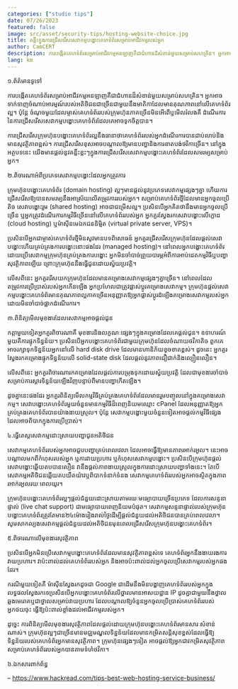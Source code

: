```yaml
---
categories: ["studio tips"]
date: 07/26/2023
featured: false
image: src/asset/security-tips/hosting-website-choice.jpg
title: គន្លឹះក្នុងការជ្រើសរើសសេវាកម្មបង្ហោះគេហទំព័រសម្រាប់អាជីវកម្មរបស់អ្នក
author: CamCERT
description: ការបង្កើតគេហទំព័រសម្រាប់អាជីវកម្មអនឡាញគឺជាជំហានដ៏សំខាន់មួយសម្រាប់សហគ្រិន។ អ្នកអាចទាក់ទាញចំណាប់អារម្មណ៍របស់អតិថិជន
lang: km
---
```


១.ព័ត៌មានទូទៅ

ការបង្កើតគេហទំព័រសម្រាប់អាជីវកម្មអនឡាញគឺជាជំហានដ៏សំខាន់មួយសម្រាប់សហគ្រិន។ អ្នកអាចទាក់ទាញចំណាប់អារម្មណ៍របស់អតិថិជនជាច្រើនជាមួយនឹងមាតិកាដែលមានគុណភាពនៅលើគេហទំព័រល្អ។ ប៉ុន្តែ ចំណុចមួយដែលម្ចាស់គេហទំព័ររបស់ក្រុមហ៊ុនភាគច្រើនមិនអើពើឬមើលរំលងគឺ ដំណើរការនៃការជ្រើសរើសសេវាកម្មបង្ហោះគេហទំព័រដែលគេអាចទុកចិត្តបាន។

ការជ្រើសរើសក្រុមហ៊ុនបង្ហោះគេហទំព័រល្អនឹងធានាថាគេហទំព័ររបស់អ្នកដំណើរការបានជាប់លាប់និងមានសុវត្ថិភាពខ្ពស់។ ការជ្រើសរើសខុសអាចបណ្តាលឱ្យមានបញ្ហានិងការខាតបង់ថវិកាច្រើន។ នៅក្នុងអត្ថបទនេះ យើងមានផ្តល់នូវគន្លឹះខ្លះៗក្នុងការជ្រើសរើសសេវាកម្មបង្ហោះគេហទំព័រដែលសមរម្យសម្រាប់អ្នក។

២.ពិចារណាអំពីប្រភេទសេវាកម្មបង្ហោះដែលអ្នកត្រូវការ

ក្រុមហ៊ុនបង្ហោះគេហទំព័រ (domain hosting) ល្អៗមានផ្តល់នូវប្រភេទសេវាកម្មផ្សេងៗគ្នា ហើយការជ្រើសរើសឱ្យបានសមរម្យនឹងអាស្រ័យលើតម្រូវការរបស់អ្នក។ សម្រាប់គេហទំព័រថ្មីដែលមានអ្នកចូលប្រើតិច សេវាបង្ហោះរួម (shared hosting) អាចជាជម្រើសល្អ។ ប្រសិនបើអ្នកគិតថានឹងមានអ្នកចូលប្រើច្រើន ឬអ្នកត្រូវដំណើរការកម្មវិធីច្រើននៅលើគេហទំព័ររបស់អ្នក អ្នកគួរស្វែងរកសេវាបង្ហោះលើក្លោដ (cloud hosting) ឬម៉ាស៊ីនមេឯកជននិម្មិត (virtual private server, VPS)។

ប្រសិនបើអ្នកជាម្ចាស់គេហទំព័រថ្មីមិនសូវមានបទពិសោធន៍ អ្នកគួរជ្រើសរើសក្រុមហ៊ុនដែលផ្តល់សេវាបង្ហោះហើយគ្រប់គ្រងការបង្ហោះនោះផងដែរ (managed hosting)។ នៅពេលអ្នកបង្ហោះគេហទំព័រដោយប្រើសេវាកម្មក្រុមហ៊ុនគ្រប់គ្រងការបង្ហោះ អ្នកមិនចាំបាច់ព្រួយបារម្ភអំពីការអាប់ដេតកម្មវិធីឬបញ្ហាសុវត្ថិភាពឡើយ ព្រោះក្រុមហ៊ុននឹងធ្វើជូនដោយស្វ័យប្រវត្តិ។

លើសពីនេះ អ្នកគួររើសយកក្រុមហ៊ុនដែលមានគម្រោងសេវាកម្មផ្សេងៗគ្នាច្រើន។ នៅពេលដែលតម្រូវការប្រើប្រាស់របស់អ្នកកើនឡើង អ្នកប្រហែលជាត្រូវផ្លាស់ប្ដូរគម្រោងសេវាកម្ម។ ក្រុមហ៊ុនផ្ដល់សេវាកម្មបង្ហោះគេហទំព័រមានគុណភាពល្អភាគច្រើនអនុញ្ញាតឱ្យអ្នកផ្លាស់ប្ដូរដំឡើងគម្រោងសេវាកម្មរបស់អ្នកដោយមិនចាំបាច់ផ្អាកដំណើរការ។

៣.ពិនិត្យមើលមុខងារដែលសេវាកម្មអាចផ្ដល់ជូន

កត្តាមួយទៀតអ្នកគួរពិចារណាគឺ មុខងារនិងលក្ខណៈផ្សេងៗក្នុងគម្រោងដែលគេផ្តល់ជូន។ ឧទាហរណ៍មួយគឺការផ្ទុកទិន្នន័យ។ ប្រសិនបើអ្នកបង្ហោះគេហទំព័រជាមួយក្រុមហ៊ុនដែលចំណាយថវិកាតិច ពួកគេអាចរក្សាទុកទិន្នន័យអ្នកនៅលើ hard disk drive ដែលមានហានិភ័យខូចខាតខ្ពស់។ ដូចនេះ អ្នកគួរស្វែងរកគម្រោងផ្ទុកទិន្នន័យលើ solid-state disk ដែលផ្តល់នូវភាពជឿជាក់និងល្បឿនលឿន។

លើសពីនេះ អ្នកគួរពិចារណារកគម្រោងដែលផ្តល់ការបម្រុងទុកដោយស្វ័យប្រវត្តិ ដែលជាមុខងារចាំបាច់សម្រាប់ការស្ដារទិន្នន័យឡើងវិញបន្ទាប់ពីមានបញ្ហាកើតឡើង។

ដូចគ្នានេះផងដែរ អ្នកគួរពិនិត្យមើលកម្មវិធីគ្រប់គ្រងគេហទំព័រដែលមានរួមបញ្ចូលនៅក្នុងគម្រោងសេវាកម្ម។ សេវាបង្ហោះគេហទំព័រមួយចំនួនមានកម្មវិធីដ៏ពេញនិយមឈ្មោះ cPanel ដែលអនុញ្ញាតឱ្យអ្នកគ្រប់គ្រងគេហទំព័របានយ៉ាងងាយស្រួល។ ប៉ុន្តែ សេវាកម្មបង្ហោះមួយចំនួនទៀតអាចផ្តល់កម្មវិធីផ្សេង ដែលអាចពិបាកក្នុងការប្រើប្រាស់។

៤.ធ្វើតេស្តសេវាកម្មដោះស្រាយបញ្ហាជូនអតិថិជន

សេវាកម្មគេហទំព័ររបស់អ្នកអាចជួបបញ្ហាគ្រប់ពេលវេលា ដែលអាចធ្វើឱ្យមានភាពរអាក់រអួល។ នេះអាចបណ្តាលមកពីកំហុសរបស់អ្នក ឬការវាយប្រហារ ឬកំហុសសេវាកម្មបង្ហោះ។ ប្រសិនបើក្រុមហ៊ុនផ្តល់សេវាបង្ហោះឆ្លើយតបបានលឿន វានឹងផ្ដល់ភាពងាយស្រួលក្នុងការដោះស្រាយបញ្ហាទាំងនេះ។ តែបើសេវាកម្មអតិថិជនឆ្លើយតបយឺតយ៉ាវឬពិបាកទំនាក់ទំនង សេវាកម្មគេហទំព័ររបស់អ្នកអាចស្ថិតក្នុងភាពរអាក់រអួលរយៈពេលយូរ។

ក្រុមហ៊ុនបង្ហោះគេហទំព័រល្អៗផ្តល់ជំនួយដោះស្រាយតាមរយៈមធ្យោបាយច្រើនប្រភេទ ដែលការសន្ទនាផ្ទាល់ (live chat support) ជាមធ្យោបាយពេញនិយមបំផុត។ សេវាកម្មសន្ទនាផ្ទាល់របស់ក្រុមហ៊ុនបង្ហោះគេហទំព័រត្រូវតែមាន២៤ម៉ោងរៀងរាល់ថ្ងៃដើម្បីផ្តល់ជំនួយដល់អតិថិជនបានគ្រប់ពេលវេលា។ សូមសាកល្បងសេវាកម្មផ្ដល់ជំនួយដល់អតិថិជនមុនពេលជ្រើសរើសក្រុមហ៊ុនបង្ហោះគេហទំព័រ។

៥.ពិចារណាលើមុខងារសុវត្ថិភាព

ប្រសិនបើអ្នកមិនប្រើសេវាកម្មបង្ហោះគេហទំព័រដែលមានសុវត្ថិភាពខ្ពស់ទេ គេហទំព័រអ្នកនឹងងាយរងការវាយប្រហារ។ វាប៉ះពាល់ដល់គេហទំព័ររបស់អ្នក និងអាចប៉ះពាល់ដល់អ្នកចូលប្រើសេវាកម្មរបស់អ្នកផងដែរ។

ករណីមួយទៀតគឺ ម៉ាស៊ីនស្វែងរកដូចជា Google ជាដើមនឹងមិនបង្ហាញគេហទំព័ររបស់អ្នកក្នុងលទ្ធផលស្វែងរកទេប្រសិនបើអ្នកបង្ហោះគេហទំព័រលើថ្នាលមានអាសយដ្ឋាន IP ដូចគ្នាជាមួយនឹងថ្នាលឆ្លងមេរោគឬជាថ្នាលសម្រាប់វាយប្រហារ ដែលបណ្តាលឱ្យចំនួនអ្នកចូលប្រើប្រាស់គេហទំព័ររបស់អ្នកថយចុះ ធ្វើឱ្យប៉ះពាល់ខ្លាំងដល់អាជីវកម្មរបស់អ្នក។

ដូច្នេះ ការពិនិត្យមើលមុខងារសុវត្ថិភាពដែលផ្តល់ដោយក្រុមហ៊ុនបង្ហោះគេហទំព័រមានសារៈសំខាន់ណាស់។ ក្រុមហ៊ុនល្អៗជាច្រើនមានមជ្ឈមណ្ឌលទិន្នន័យដែលមានកម្រិតសន្តិសុខខ្ពស់ដែលធ្វើឱ្យទិន្នន័យរបស់គេហទំព័រអ្នកមានសុវត្ថិភាព។ ក្រុមហ៊ុនផ្សេងៗទៀត អាចផ្តល់ឱ្យអ្នកជាវកម្រិតសុវត្ថិភាពសម្រាប់គេហទំព័ររបស់អ្នកបានតាមទំហំថវិកា។

៦.ឯកសារពាក់ព័ន្ធ

– https://www.hackread.com/tips-best-web-hosting-service-business/
